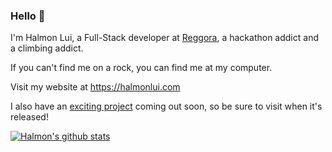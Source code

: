 ### Hello 👋
I'm Halmon Lui, a Full-Stack developer at [Reggora](https://www.reggora.com/), a hackathon addict and a climbing addict. 

If you can't find me on a rock, you can find me at my computer. 

Visit my website at https://halmonlui.com 

I also have an [exciting project](https://mysafestay.com) coming out soon, so be sure to visit when it's released!

[![Halmon's github stats](https://github-readme-stats.vercel.app/api?username=halmonlui&count_private=true&hide=contribs&show_icons=true)](https://github.com/anuraghazra/github-readme-stats)
